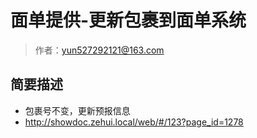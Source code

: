 # 面单提供-更新包裹到面单系统

> 作者：yun527292121@163.com

## 简要描述
- 包裹号不变，更新预报信息
- http://showdoc.zehui.local/web/#/123?page_id=1278